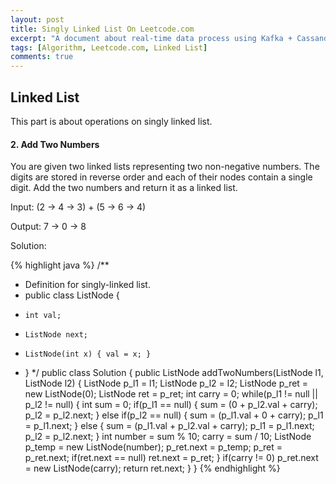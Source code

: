 ```yaml
---
layout: post
title: Singly Linked List On Leetcode.com
excerpt: "A document about real-time data process using Kafka + Cassandra + Spark"
tags: [Algorithm, Leetcode.com, Linked List]
comments: true
---
```


## Linked List

This part is about operations on singly linked list.

#### 2. Add Two Numbers

You are given two linked lists representing two non-negative numbers. The digits are stored in reverse order and each of their nodes contain a single digit. Add the two numbers and return it as a linked list.

Input: (2 -> 4 -> 3) + (5 -> 6 -> 4)

Output: 7 -> 0 -> 8

Solution:

{% highlight java %}
/**
 * Definition for singly-linked list.
 * public class ListNode {
 *     int val;
 *     ListNode next;
 *     ListNode(int x) { val = x; }
 * }
 */
public class Solution {
    public ListNode addTwoNumbers(ListNode l1, ListNode l2) {
        ListNode p_l1 = l1;
        ListNode p_l2 = l2;
        ListNode p_ret = new ListNode(0);
        ListNode ret = p_ret;
        int carry = 0;
        while(p_l1 != null || p_l2 != null) {
            int sum = 0;
            if(p_l1 == null) {
                sum = (0 + p_l2.val + carry);
                p_l2 = p_l2.next;
            }
            else if(p_l2 == null) {
                sum = (p_l1.val + 0 + carry);
                p_l1 = p_l1.next;
            }
            else {
                sum = (p_l1.val + p_l2.val + carry);
                p_l1 = p_l1.next;
                p_l2 = p_l2.next;
            }
            int number = sum % 10;
            carry = sum / 10;
            ListNode p_temp = new ListNode(number);
            p_ret.next = p_temp;
            p_ret = p_ret.next;
            if(ret.next == null)
                ret.next = p_ret;
        }
        if(carry != 0)
            p_ret.next = new ListNode(carry);
        return ret.next;
    }
}
{% endhighlight %}
